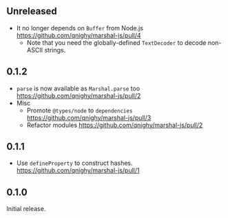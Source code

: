 ## Unreleased

- It no longer depends on `Buffer` from Node.js https://github.com/qnighy/marshal-js/pull/4
  - Note that you need the globally-defined `TextDecoder` to decode non-ASCII strings.

## 0.1.2

- `parse` is now available as `Marshal.parse` too https://github.com/qnighy/marshal-js/pull/2
- Misc
  - Promote `@types/node` to `dependencies` https://github.com/qnighy/marshal-js/pull/3
  - Refactor modules https://github.com/qnighy/marshal-js/pull/2

## 0.1.1

- Use `defineProperty` to construct hashes. https://github.com/qnighy/marshal-js/pull/1

## 0.1.0

Initial release.
